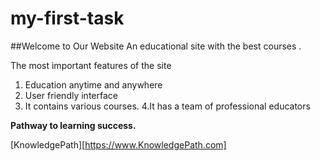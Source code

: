 # my-first-task

##Welcome to Our Website
An educational site with the best courses .

The most important features of the site
1. Education anytime and anywhere
2. User friendly interface
3. It contains various courses.
4.It has a team of professional educators  
 
 **Pathway to learning success.**
 

 [KnowledgePath][https://www.KnowledgePath.com]
